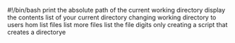 #!/bin/bash
print the absolute path of the current working directory
display the contents list of your current directory
changing working directory to users hom
list files
list more files
list the file digits only
creating a script that creates a directorye
